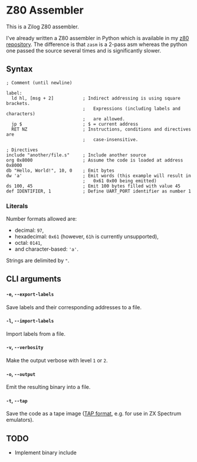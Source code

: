 # Z80 Assembler


This is a Zilog Z80 assembler.

I've already written a Z80 assembler in Python which is available in my
[z80 repository](https://github.com/adzierzanowski/z80/). The difference is that
`zasm` is a 2-pass asm whereas the python one passed the source several times and
is significantly slower.

## Syntax

```
; Comment (until newline)

label:
  ld hl, [msg + 2]           ; Indirect addressing is using square brackets.
                             ;   Expressions (including labels and characters)
                             ;   are allowed.
  jp $                       ; $ = current address
  RET NZ                     ; Instructions, conditions and directives are
                             ;   case-insensitive.

; Directives
include "another/file.s"     ; Include another source
org 0x8000                   ; Assume the code is loaded at address 0x8000
db "Hello, World!", 10, 0    ; Emit bytes
dw 'a'                       ; Emit words (this example will result in
                             ;   0x61 0x00 being emitted)
ds 100, 45                   ; Emit 100 bytes filled with value 45
def IDENTIFIER, 1            ; Define UART_PORT identifier as number 1
```

### Literals

Number formats allowed are:
* decimal: `97`,
* hexadecimal: `0x61` (however, `61h` is currently unsupported),
* octal: `0141`,
* and character-based: `'a'`.

Strings are delimited by `"`.

## CLI arguments

#### `-e`, `--export-labels`

Save labels and their corresponding addresses to a file.

#### `-l`, `--import-labels`

Import labels from a file.

#### `-v`, `--verbosity`

Make the output verbose with level `1` or `2`.

#### `-o`, `--output`

Emit the resulting binary into a file.

#### `-t`, `--tap`

Save the code as a tape image
([TAP format](https://sinclair.wiki.zxnet.co.uk/wiki/TAP_format#Format_Description),
e.g. for use in ZX Spectrum emulators).

## TODO

* Implement binary include

